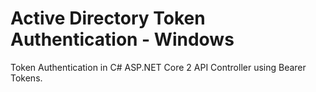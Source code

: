 # Active Directory Token Authentication - Windows
Token Authentication in C# ASP.NET Core 2 API Controller using Bearer Tokens.
